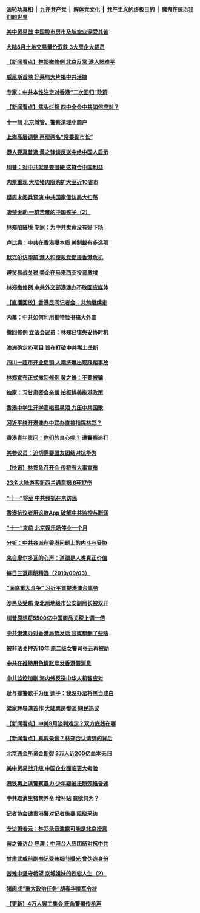 ####  [法轮功真相](../../../../basic/blob/master/README.md?t=09042052) &nbsp;|&nbsp; [九评共产党](../../../../9ping.md/blob/master/README.md?t=09042052) &nbsp;|&nbsp; [解体党文化](../../../../jtdwh.md/blob/master/README.md?t=09042052)  &nbsp;|&nbsp; [共产主义的终极目的](../../../../gczydzjmd.md/blob/master/README.md?t=09042052) &nbsp;|&nbsp; [魔鬼在统治我们的世界](../../../../mgztzwmdsj.md/blob/master/README.md?t=09042052) 

#### [美中贸易战 中国股市房市及航空业深受其苦](../pages/nsc413/n11499418.md?t=09042052) 

#### [大陆8月土地交易量价双跌 3大房企大裁员](../pages/nsc413/n11499552.md?t=09042052) 

#### [【新闻看点】林郑撤修例 北京反常 港人怒难平](../pages/nsc413/n11499456.md?t=09042052) 

#### [威尼斯首映 好莱坞大片揭中共活摘](../pages/nsc413/n11497103.md?t=09042052) 

#### [专家：中共本性注定对香港“二次回归”政策](../pages/nsc413/n11499462.md?t=09042052) 

#### [【新闻看点】焦头烂额 四中全会中共如何应对？](../pages/nsc413/n11499393.md?t=09042052) 

#### [十一前 北京城管、警察清理小商户](../pages/nsc413/n11499404.md?t=09042052) 

#### [上海高层调整 再现两名“常委副市长”](../pages/nsc413/n11499027.md?t=09042052) 

#### [港人要真普选 黄之锋谈反送中给中国人启示](../pages/nsc413/n11499183.md?t=09042052) 

#### [川普：对中共就是要强硬 这符合中国利益](../pages/nsc413/n11499376.md?t=09042052) 

#### [肉票重现 大陆猪肉限购扩大至近10省市](../pages/nsc413/n11499216.md?t=09042052) 

#### [疑周末阅兵预演  中共国家信访局大扫荡](../pages/nsc413/n11498987.md?t=09042052) 

#### [凄楚无助 一群苦难的中国孩子（2）](../pages/nsc413/n11495958.md?t=09042052) 

#### [林郑陷窘境 专家：为中共卖命没有好下场](../pages/nsc413/n11499019.md?t=09042052) 

#### [卢比奥：中共在香港曝本质 美制裁有多选项](../pages/nsc413/n11499090.md?t=09042052) 

#### [默克尔访华前 港人和德政党促提香港危机](../pages/nsc413/n11499037.md?t=09042052) 

#### [避贸易战关税 美企在马来西亚投资激增](../pages/nsc413/n11498912.md?t=09042052) 

#### [林郑撤修例 中共外交部港澳办不敢回应媒体](../pages/nsc413/n11499004.md?t=09042052) 


#### [【直播回放】香港民间记者会：共勉继续走](../pages/nsc413/n11498948.md?t=09042052) 

#### [内幕：中共如何利用推特脸书搞大外宣](../pages/nsc413/n11471470.md?t=09042052) 

#### [撤回修例 立法会议员：林郑已错失妥协时机](../pages/nsc413/n11498705.md?t=09042052) 

#### [澳洲确定15项目 旨在打破中共稀土垄断](../pages/nsc413/n11498449.md?t=09042052) 

#### [四川一超市开业促销 人潮挤爆出现踩踏事故](../pages/nsc413/n11498363.md?t=09042052) 

#### [林郑宣布正式撤回修例 黄之锋：不要被骗](../pages/nsc413/n11498649.md?t=09042052) 

#### [独家：习甘肃密会亲信 拍板排美拖港政策](../pages/nsc413/n11498256.md?t=09042052) 

#### [香港中学生开学高唱孤星泪 力压中共国歌](../pages/nsc413/n11498453.md?t=09042052) 

#### [习近平绕开港澳办中联办直接指挥林郑？](../pages/nsc413/n11498398.md?t=09042052) 

#### [香港青年责问：你们的良心呢？ 遭警察追打](../pages/nsc413/n11498343.md?t=09042052) 

#### [美参议员：迫切需要盟友团结对抗华为](../pages/nsc413/n11498312.md?t=09042052) 

#### [【快讯】林郑急召开会 传将有大事宣布](../pages/nsc413/n11498253.md?t=09042052) 

#### [23名大陆游客新西兰遇车祸 6死17伤](../pages/nsc413/n11497860.md?t=09042052) 

#### [“十一”将至 中共频抓在京访民](../pages/nsc413/n11497797.md?t=09042052) 

#### [香港抗议者用这款App 破解中共监控与断网](../pages/nsc413/n11497915.md?t=09042052) 

#### [“十一”来临 北京娱乐场停业一个月](../pages/nsc413/n11497700.md?t=09042052) 

#### [分析：中共各派在香港问题上的内斗与妥协](../pages/nsc413/n11497628.md?t=09042052) 

#### [来自摩尔多瓦的心声：道德是人类真正价值](../pages/nsc413/n11490640.md?t=09042052) 

#### [每日三退声明精选（2019/09/03）](../pages/nsc413/n11497649.md?t=09042052) 

#### [“面临重大斗争” 习近平首提港澳台事务](../pages/nsc413/n11497460.md?t=09042052) 

#### [涉黑及受贿 湖北两地级市公安副局长被双开](../pages/nsc413/n11497470.md?t=09042052) 

#### [川普原想将5500亿中国商品关税上调一倍](../pages/nsc413/n11497285.md?t=09042052) 

#### [中共港澳办对香港局势发话 官媒都删了些啥](../pages/nsc413/n11497281.md?t=09042052) 

#### [被非法关押近10年 原二级女警司张云再被劫](../pages/nsc413/n11497182.md?t=09042052) 

#### [中共在推特用色情账号发香港假消息](../pages/nsc413/n11497128.md?t=09042052) 

#### [中共监控加剧 海内外反送中华人机智应对](../pages/nsc413/n11497048.md?t=09042052) 

#### [耻与撑警歌手为伍 迪子：我没办法将黑当成白](../pages/nsc413/n11496908.md?t=09042052) 

#### [梁家辉导演首作 大陆票房惨淡 网民热议](../pages/nsc413/n11496690.md?t=09042052) 

#### [【新闻看点】中美9月谈判难定？双方底线在哪](../pages/nsc413/n11496806.md?t=09042052) 

#### [【新闻看点】真假录音？林郑否认请辞的背后](../pages/nsc413/n11496722.md?t=09042052) 

#### [北京通金所资金断裂 3万人近200亿血本无归](../pages/nsc413/n11496783.md?t=09042052) 

#### [美中贸易战升级 中国企业面临更大考验](../pages/nsc413/n11496796.md?t=09042052) 

#### [港铁再上演警察暴力 少年疑被扭断颈椎昏迷](../pages/nsc413/n11496959.md?t=09042052) 

#### [中共取消生猪禁养令 增补贴 意欲何为？](../pages/nsc413/n11496847.md?t=09042052) 

#### [记者协会谴责港警对记者施暴 阻挠采访](../pages/nsc413/n11496893.md?t=09042052) 

#### [专访萧若元：林郑录音泄露可能是北京授意](../pages/nsc413/n11496811.md?t=09042052) 

#### [黄之锋访台 导演：中港台人应团结对抗中共](../pages/nsc413/n11496213.md?t=09042052) 

#### [甘肃武威前副书记受贿细节曝光 曾伪造身份](../pages/nsc413/n11496884.md?t=09042052) 

#### [苦难中坚守希望 京城姐妹的跌宕人生（2）](../pages/nsc413/n11488493.md?t=09042052) 

#### [猪肉成“重大政治任务”胡春华接军令状](../pages/nsc413/n11496464.md?t=09042052) 

#### [【更新】4万人罢工集会 旺角警署传枪声](../pages/nsc413/n11495594.md?t=09042052) 


